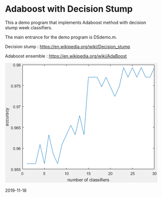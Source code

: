 # Adaboost with Decision Stump

This a demo program that implements Adaboost method with decision stump week classifiers.

The main entrance for the demo program is DSdemo.m.

Decision stump : https://en.wikipedia.org/wiki/Decision_stump

Adaboost ensemble : https://en.wikipedia.org/wiki/AdaBoost

![](./fig_boost.png)

2019-11-18
